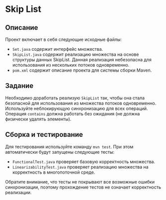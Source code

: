 # Skip List

## Описание
Проект включает в себя следующие исходные файлы:

* `Set.java` содержит интерфейс множества.
* `SkipList.java` содержит реализацию множества на основе структуры данных SkipList. Данная реализация небезопасна для использования из нескольких потоков одновременно.
* `pom.xml` содержит описание проекта для системы сборки Maven.

## Задание
Необходимо доработать реализую `SkipList` так, чтобы она стала безопасной для использования из множества потоков одновременно. Используйте неблокирующую синхронизацию для всех операций. Операция `contains` должна работать без ожидания (не должна физически удалять элементы).

## Сборка и тестирование
Для тестирования используйте команду `mvn test`. При этом автоматически будут запущены следующие тесты:

* `FunctionalTest.java` проверяет базовую корректность множества.
* `LinearizabilityTest.java` проверяет реализацию множества на корректность в многопоточной среде.

Обратите внимание, что тесты не покрывают все возможные ошибки синхронизации, поэтому прохождение тестов не означает корректность реализации.
